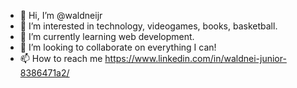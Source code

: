 - 👋 Hi, I’m @waldneijr
- 👀 I’m interested in technology, videogames, books, basketball.
- 🌱 I’m currently learning web development.
- 💞️ I’m looking to collaborate on everything I can!
- 📫 How to reach me https://www.linkedin.com/in/waldnei-junior-8386471a2/

<!---
waldneijr/waldneijr is a ✨ special ✨ repository because its `README.md` (this file) appears on your GitHub profile.
You can click the Preview link to take a look at your changes.
--->

